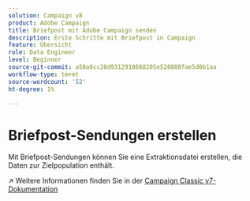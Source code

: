 ```yaml
---
solution: Campaign v8
product: Adobe Campaign
title: Briefpost mit Adobe Campaign senden
description: Erste Schritte mit Briefpost in Campaign
feature: Übersicht
role: Data Engineer
level: Beginner
source-git-commit: a50a6cc28d9312910668205e528888fae5d0b1aa
workflow-type: tm+mt
source-wordcount: '52'
ht-degree: 1%

---
```


# Briefpost-Sendungen erstellen

Mit Briefpost-Sendungen können Sie eine Extraktionsdatei erstellen, die Daten zur Zielpopulation enthält.

:arrow_upper_right: Weitere Informationen finden Sie in der [Campaign Classic v7-Dokumentation](https://experienceleague.adobe.com/docs/campaign-classic/using/sending-messages/sending-direct-mail/about-direct-mail-channel.html)

